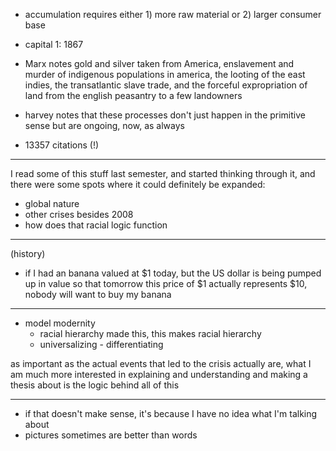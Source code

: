 - accumulation requires either 1) more raw material or 2) larger consumer base
- capital 1: 1867
- Marx notes gold and silver taken from America, enslavement and murder of
  indigenous populations in america, the looting of the east indies, the
  transatlantic slave trade, and the forceful expropriation of land from the
  english peasantry to a few landowners

- harvey notes that these processes don't just happen in the primitive sense but
  are ongoing, now, as always
- 13357 citations (!)

---

I read some of this stuff last semester, and started thinking through it, and
there were some spots where it could definitely be expanded:

- global nature
- other crises besides 2008
- how does that racial logic function

---

(history)

- if I had an banana valued at $1 today, but the US dollar is being pumped up in
  value so that tomorrow this price of $1 actually represents $10, nobody will
  want to buy my banana

---

- model modernity
  - racial hierarchy made this, this makes racial hierarchy
  - universalizing - differentiating

as important as the actual events that led to the crisis actually are, what I am
much more interested in explaining and understanding and making a thesis about
is the logic behind all of this

---

- if that doesn't make sense, it's because I have no idea what I'm talking about
- pictures sometimes are better than words

